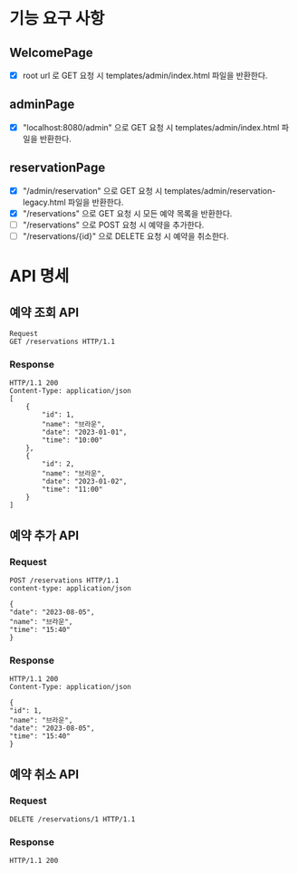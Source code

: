 # 기능 요구 사항

## WelcomePage

- [x] root url 로 GET 요청 시 templates/admin/index.html 파일을 반환한다.

## adminPage

- [x] "localhost:8080/admin" 으로 GET 요청 시 templates/admin/index.html 파일을 반환한다.

## reservationPage

- [x] "/admin/reservation" 으로 GET 요청 시 templates/admin/reservation-legacy.html 파일을 반환한다.
- [x] "/reservations" 으로 GET 요청 시 모든 예약 목록을 반환한다.
- [ ] "/reservations" 으로 POST 요청 시 예약을 추가한다.
- [ ] "/reservations/{id}" 으로 DELETE 요청 시 예약을 취소한다.

# API 명세

## 예약 조회 API

```http
Request
GET /reservations HTTP/1.1
```

### Response

```http
HTTP/1.1 200
Content-Type: application/json
[
    {
        "id": 1,
        "name": "브라운",
        "date": "2023-01-01",
        "time": "10:00"
    },
    {
        "id": 2,
        "name": "브라운",
        "date": "2023-01-02",
        "time": "11:00"
    }
]
```

## 예약 추가 API

### Request

```http
POST /reservations HTTP/1.1
content-type: application/json

{
"date": "2023-08-05",
"name": "브라운",
"time": "15:40"
}
```

### Response

```http
HTTP/1.1 200
Content-Type: application/json

{
"id": 1,
"name": "브라운",
"date": "2023-08-05",
"time": "15:40"
}
```

## 예약 취소 API

### Request

```http
DELETE /reservations/1 HTTP/1.1
```

### Response

```http
HTTP/1.1 200
```
